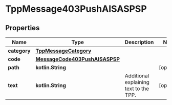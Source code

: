 
# TppMessage403PushAISASPSP

## Properties
Name | Type | Description | Notes
------------ | ------------- | ------------- | -------------
**category** | [**TppMessageCategory**](TppMessageCategory.md) |  | 
**code** | [**MessageCode403PushAISASPSP**](MessageCode403PushAISASPSP.md) |  | 
**path** | **kotlin.String** |  |  [optional]
**text** | **kotlin.String** | Additional explaining text to the TPP. |  [optional]



